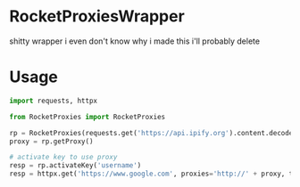 # RocketProxiesWrapper
shitty wrapper i even don't know why i made this i'll probably delete

# Usage
```py
import requests, httpx

from RocketProxies import RocketProxies

rp = RocketProxies(requests.get('https://api.ipify.org').content.decode('utf8'), 'YOUR_API_KEY')
proxy = rp.getProxy()

# activate key to use proxy
resp = rp.activateKey('username')
resp = httpx.get('https://www.google.com', proxies='http://' + proxy, timeout=4)
```
